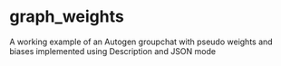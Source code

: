 # graph_weights
A working example of an Autogen groupchat with pseudo weights and biases implemented using Description and JSON mode
